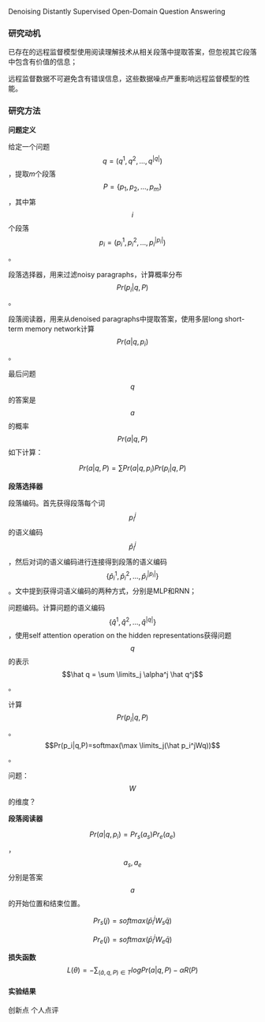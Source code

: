 Denoising Distantly Supervised Open-Domain Question Answering



### 研究动机



已存在的远程监督模型使用阅读理解技术从相关段落中提取答案，但忽视其它段落中包含有价值的信息；

远程监督数据不可避免含有错误信息，这些数据噪点严重影响远程监督模型的性能。





### 研究方法



**问题定义**



给定一个问题 $$q=(q^1,q^2,...,q^{|q|})$$，提取$m$个段落$$P=\{p_1,p_2,…,p_m\}$$，其中第$$i$$个段落$$p_i=(p_i^1,p_i^2,…,p_i^{|p_i|})$$。



段落选择器，用来过滤noisy paragraphs，计算概率分布$$Pr(p_i|q,P)$$。

段落阅读器，用来从denoised paragraphs中提取答案，使用多层long short-term memory network计算$$Pr(a|q,p_i)$$。



最后问题$$q$$的答案是$$a$$的概率$$Pr(a|q,P)$$如下计算：


$$
Pr(a|q,P)=\sum Pr(a|q,p_i) Pr(p_i|q,P)
$$



**段落选择器**

段落编码。首先获得段落每个词$$p_i^j$$的语义编码$$\hat p_i^j$$，然后对词的语义编码进行连接得到段落的语义编码$$\{\hat p_i^1,\hat p_i^2,…,\hat p_i^{|p_i|} \}$$。文中提到获得词语义编码的两种方式，分别是MLP和RNN；

问题编码。计算问题的语义编码$$\{\hat q^1,\hat q^2,…,\hat q^{|q|} \}$$，使用self attention operation on the hidden representations获得问题$$q$$的表示$$\hat q = \sum \limits_j \alpha^j \hat q^j$$。

计算$$Pr(p_i|q,P)$$。$$Pr(p_i|q,P)=softmax(\max \limits_j(\hat p_i^jWq))$$。

问题：$$W$$的维度？



**段落阅读器**

$$Pr(a|q,p_i)=Pr_s(a_s)Pr_e(a_e)$$，$$a_s,a_e$$分别是答案$$a$$的开始位置和结束位置。

$$Pr_s(j)=softmax(\bar p_i^j W_s \bar q)$$

$$Pr_e(j)=softmax(\bar p_i^j W_e \bar q)$$



**损失函数**
$$
L(\theta)=-\sum_{(\bar a,q,P)\in T}logPr(a|q,P)-\alpha R(P)
$$






#### 实验结果 





创新点 个人点评